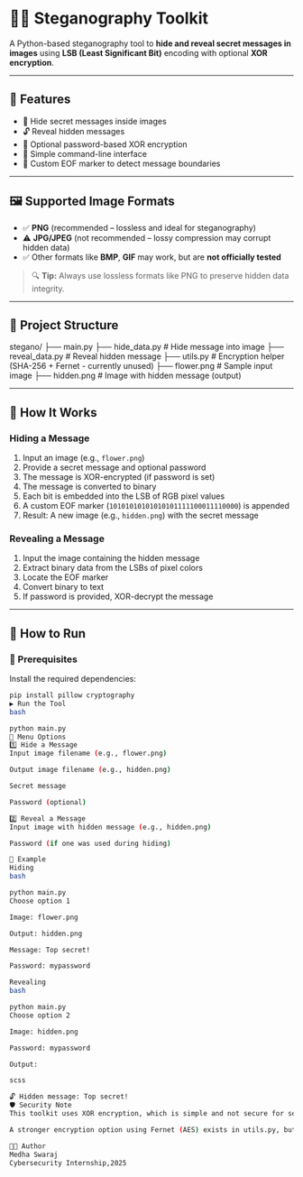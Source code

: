 # 🕵️‍♂️ Steganography Toolkit

A Python-based steganography tool to **hide and reveal secret messages in images** using **LSB (Least Significant Bit)** encoding with optional **XOR encryption**.

---

## 📌 Features

- 🔐 Hide secret messages inside images
- 🔓 Reveal hidden messages
- 🔑 Optional password-based XOR encryption
- 🧩 Simple command-line interface
- 🧪 Custom EOF marker to detect message boundaries

---

## 🖼️ Supported Image Formats

- ✅ **PNG** (recommended – lossless and ideal for steganography)
- ⚠️ **JPG/JPEG** (not recommended – lossy compression may corrupt hidden data)
- ✅ Other formats like **BMP**, **GIF** may work, but are **not officially tested**

> 🔍 **Tip:** Always use lossless formats like PNG to preserve hidden data integrity.

---

## 📁 Project Structure

stegano/
├── main.py
├── hide_data.py # Hide message into image
├── reveal_data.py # Reveal hidden message
├── utils.py # Encryption helper (SHA-256 + Fernet - currently unused)
├── flower.png # Sample input image
├── hidden.png # Image with hidden message (output)


---

## 🧠 How It Works

### Hiding a Message

1. Input an image (e.g., `flower.png`)
2. Provide a secret message and optional password
3. The message is XOR-encrypted (if password is set)
4. The message is converted to binary
5. Each bit is embedded into the LSB of RGB pixel values
6. A custom EOF marker (`10101010101010101111100011110000`) is appended
7. Result: A new image (e.g., `hidden.png`) with the secret message

### Revealing a Message

1. Input the image containing the hidden message
2. Extract binary data from the LSBs of pixel colors
3. Locate the EOF marker
4. Convert binary to text
5. If password is provided, XOR-decrypt the message

---

## 🚀 How to Run

### 🔧 Prerequisites

Install the required dependencies:

```bash
pip install pillow cryptography
▶️ Run the Tool
bash

python main.py
🧭 Menu Options
1️⃣ Hide a Message
Input image filename (e.g., flower.png)

Output image filename (e.g., hidden.png)

Secret message

Password (optional)

2️⃣ Reveal a Message
Input image with hidden message (e.g., hidden.png)

Password (if one was used during hiding)

🧪 Example
Hiding
bash

python main.py
Choose option 1

Image: flower.png

Output: hidden.png

Message: Top secret!

Password: mypassword

Revealing
bash

python main.py
Choose option 2

Image: hidden.png

Password: mypassword

Output:

scss

🔓 Hidden message: Top secret!
🛡️ Security Note
This toolkit uses XOR encryption, which is simple and not secure for serious use.

A stronger encryption option using Fernet (AES) exists in utils.py, but is not currently integrated into the main workflow.

👩‍💻 Author
Medha Swaraj
Cybersecurity Internship,2025
